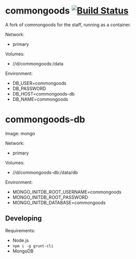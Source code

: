 
# commongoods [![Build Status](https://appventure.nushigh.edu.sg:8000/api/badges/appventure-nush/commongoods/status.svg)](https://appventure.nushigh.edu.sg:8000/appventure-nush/commongoods)

A fork of commongoods for the staff, running as a container. 

Network:
* primary

Volumes:
* //d/commongoods:/data

Environment:
* DB_USER=commongoods
* DB_PASSWORD
* DB_HOST=commongoods-db
* DB_NAME=commongoods

# commongoods-db

Image: mongo

Network:
* primary

Volumes:
* //d/commongoods-db:/data/db

Environment:
* MONGO_INITDB_ROOT_USERNAME=commongoods
* MONGO_INITDB_ROOT_PASSWORD
* MONGO_INITDB_DATABASE=commongoods

## Developing

Requirements:

- Node.js
- `npm i -g grunt-cli`
- MongoDB

